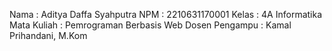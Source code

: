 Nama           : Aditya Daffa Syahputra 
NPM            : 2210631170001 
Kelas          : 4A Informatika 
Mata Kuliah    : Pemrograman Berbasis Web 
Dosen Pengampu : Kamal Prihandani, M.Kom
